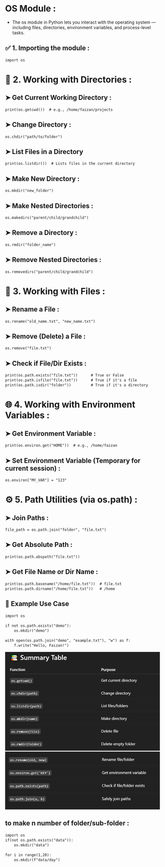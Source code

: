 # OS Module :
- The os module in Python lets you interact with the operating system — including files, directories, environment variables, and process-level tasks.

## ✅ 1. Importing the module :
```
import os
```
# 📁 2. Working with Directories :
## ➤ Get Current Working Directory :
```
print(os.getcwd())  # e.g., /home/faizan/projects
```

## ➤ Change Directory :
```
os.chdir("path/to/folder")
```
## ➤ List Files in a Directory
```
print(os.listdir())  # Lists files in the current directory
```
## ➤ Make New Directory :
```
os.mkdir("new_folder")
```

## ➤ Make Nested Directories :
```
os.makedirs("parent/child/grandchild")
```
## ➤ Remove a Directory :
```
os.rmdir("folder_name")
```
## ➤ Remove Nested Directories :
```
os.removedirs("parent/child/grandchild")
```
# 📄 3. Working with Files :
## ➤ Rename a File :
```
os.rename("old_name.txt", "new_name.txt")
```
## ➤ Remove (Delete) a File :
```
os.remove("file.txt")
```
## ➤ Check if File/Dir Exists :
```
print(os.path.exists("file.txt"))      # True or False
print(os.path.isfile("file.txt"))      # True if it's a file
print(os.path.isdir("folder"))         # True if it's a directory
```

# 🌐 4. Working with Environment Variables :
## ➤ Get Environment Variable :
```
print(os.environ.get("HOME"))  # e.g., /home/faizan
```
## ➤ Set Environment Variable (Temporary for current session) :
```
os.environ["MY_VAR"] = "123"
```
# ⚙️ 5. Path Utilities (via os.path) :
## ➤ Join Paths :
```
file_path = os.path.join("folder", "file.txt")
```
## ➤ Get Absolute Path :
```
print(os.path.abspath("file.txt"))
```
## ➤ Get File Name or Dir Name :
```
print(os.path.basename("/home/file.txt"))  # file.txt
print(os.path.dirname("/home/file.txt"))   # /home
```

## 🧪 Example Use Case
```
import os

if not os.path.exists("demo"):
    os.mkdir("demo")

with open(os.path.join("demo", "example.txt"), "w") as f:
    f.write("Hello, Faizan!")

```    

![](assets/summary-table.png)
![](assets/summary.png)


## to make n number of folder/sub-folder :
```
import os
if(not os.path.exists("data")):
    os.mkdir("data")

for i in range(1,20):
    os.mkdir(f"data/day") 
    
```